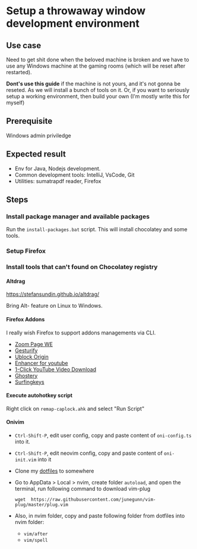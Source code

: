 # Setup a throwaway window development environment

## Use case

Need to get shit done when the beloved machine is broken and we have to use any Windows machine at the gaming rooms (which will be reset after restarted).

**Dont's use this guide** if the machine is not yours, and it's not gonna be reseted. As we will install a bunch of tools on it. Or, if you want to seriously setup a working environment, then build your own (I'm mostly write this for myself)

## Prerequisite

Windows admin priviledge

## Expected result

- Env for Java, Nodejs development.
- Common development tools: IntelliJ, VsCode, Git
- Utilities: sumatrapdf reader, Firefox

## Steps

### Install package manager and available packages

Run the `install-packages.bat` script. This will install chocolatey and some tools.

### Setup Firefox


### Install tools that can't found on Chocolatey registry

#### Altdrag 

https://stefansundin.github.io/altdrag/

Bring Alt-<Mouse drag and resize> feature on Linux to Windows.

#### Firefox Addons

I really wish Firefox to support addons managements via CLI.

- [Zoom Page WE](https://addons.mozilla.org/en-US/firefox/addon/zoom-page-we)
- [Gesturify](https://addons.mozilla.org/en-US/firefox/addon/gesturefy)
- [Ublock Origin](https://addons.mozilla.org/en-US/firefox/addon/ublock-origin)
- [Enhancer for youtube](https://addons.mozilla.org/en-US/firefox/addon/enhancer-for-youtube/?src=search)
- [1-Click YouTube Video Download](https://addons.mozilla.org/en-US/firefox/addon/1-click-youtube-video-downl/?src=search)
- [Ghostery](https://addons.mozilla.org/en-US/firefox/addon/ghostery/?src=search)
- [Surfingkeys](https://addons.mozilla.org/en-US/firefox/addon/surfingkeys_ff/?src=search)

#### Execute autohotkey script

Right click on `remap-caplock.ahk` and select "Run Script"

#### Onivim

- `Ctrl-Shift-P`, edit user config, copy and paste content of `oni-config.ts`
  into it.
- `Ctrl-Shift-P`, edit neovim config, copy and paste content of `oni-init.vim`
  into it

- Clone my [dotfiles](https://github.com/letientai299/dotfiles) to somewhere
- Go to AppData > Local > nvim, create folder `autoload`, and open the terminal,
  run following command to download vim-plug

  ```
  wget  https://raw.githubusercontent.com/junegunn/vim-plug/master/plug.vim
  ```
- Also, in nvim folder, copy and paste following folder from
  dotfiles into nvim folder:
    - `vim/after`
    - `vim/spell`
